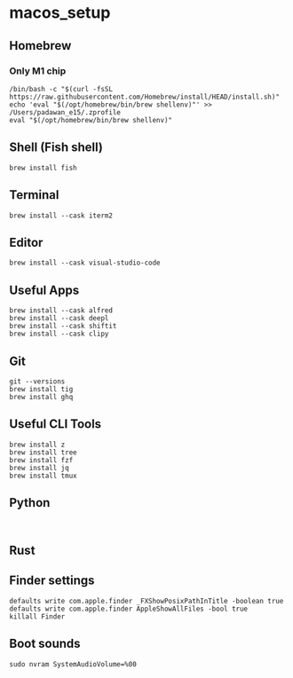 # macos_setup


## Homebrew




### Only M1 chip
```
/bin/bash -c "$(curl -fsSL https://raw.githubusercontent.com/Homebrew/install/HEAD/install.sh)"
echo 'eval "$(/opt/homebrew/bin/brew shellenv)"' >> /Users/padawan_e15/.zprofile
eval "$(/opt/homebrew/bin/brew shellenv)"
```


## Shell (Fish shell)

```
brew install fish
```

## Terminal

```
brew install --cask iterm2
```


## Editor
```
brew install --cask visual-studio-code
```


## Useful Apps

```
brew install --cask alfred
brew install --cask deepl
brew install --cask shiftit
brew install --cask clipy
```

## Git
```
git --versions
brew install tig
brew install ghq
```

## Useful CLI Tools

```
brew install z
brew install tree
brew install fzf
brew install jq
brew install tmux
```

## Python
```


```


## Rust


## Finder settings

```
defaults write com.apple.finder _FXShowPosixPathInTitle -boolean true
defaults write com.apple.finder AppleShowAllFiles -bool true
killall Finder
```

## Boot sounds

```
sudo nvram SystemAudioVolume=%00
```

